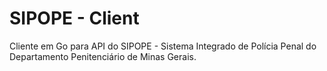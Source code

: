 # SIPOPE - Client

Cliente em Go para API do SIPOPE - Sistema Integrado de Polícia
Penal do Departamento Penitenciário de Minas Gerais.
